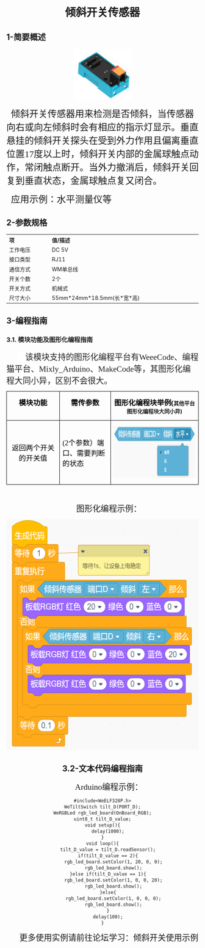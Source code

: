 <div align=center>
<h1 class="text-center">倾斜开关传感器</h1>
</div>


## **1-简要概述**

<div align=center>
<img src="docs\electronic_modules\rj11\tilt_switch_sensor\tilt_switch_sensor.png" width=30%>
</div>
<p>
    <span style="font-family: 宋体, SimSun; font-size: 24px;">&nbsp; 倾斜开关传感器用来检测是否倾斜，当传感器向右或向左倾斜时会有相应的指示灯显示。垂直悬挂的倾斜开关探头在受到外力作用且偏离垂直位置17度以上时，倾斜开关内部的金属球触点动作，常闭触点断开。当外力撤消后，倾斜开关回复到垂直状态，金属球触点复又闭合。

<p>
    <span style="font-family: 宋体, SimSun; font-size: 24px;">&nbsp; 应用示例：水平测量仪等
</span>
</p>



## **2-参数规格**

<!-- Table goes in the document BODY -->

<table class="imagetable" style="display: table; text-align: left;">
<tr>
    <th>项</th><th>值/描述</th>
</tr>
<tr>
    <td>工作电压</td><td>DC 5V</td>
</tr>
<tr>
    <td>接口类型</td><td>RJ11</td>
</tr>
<tr>
    <td>通信方式</td><td>WM单总线</td>
</tr>
<tr>
    <td>开关个数</td><td>2个</td>
</tr>
<tr>
    <td>开关方式</td><td>机械式</td>
</tr>
<tr>
    <td>尺寸大小</td><td>55mm*24mm*18.5mm(长*宽*高)</td>
</tr>
</table>


## **3-编程指南**

### 3.1. 模块功能及图形化编程指南 

<p class=MsoNormal style='text-indent:21.0pt'><span style='font-size:16.0pt;
font-family:华文楷体;color:#222222;background:white'>&nbsp;&nbsp;&nbsp; </span><span
lang=ZH-CN style='font-size:16.0pt;font-family:宋体;color:#222222;background:
white'>该模块支持的图形化编程平台有WeeeCode、编程猫平台、Mixly_Arduino、MakeCode等，其图形化编程大同小异，区别不会很大。</span></span></span></p>


<div align=center>
<table class=MsoNormalTable border=0 cellspacing=0 cellpadding=0
 style='border-collapse:collapse'>
 <tr>
  <td width=257 valign=top style='width:192.65pt;border:solid windowtext 1.0pt;
  padding:0in 5.4pt 0in 5.4pt'>
  <p class=MsoNormal align=center style='text-align:center'><b><span
  lang=ZH-CN style='font-size:14.0pt;font-family:华文楷体;color:windowtext;
  background:white'>模块功能</span></b></p>
  </td>
  <td width=223 valign=top style='width:166.95pt;border:solid windowtext 1.0pt;
  border-left:none;padding:0in 5.4pt 0in 5.4pt'>
  <p class=MsoNormal align=center style='text-align:center'><b><span
  lang=ZH-CN style='font-size:14.0pt;font-family:华文楷体;color:windowtext;
  background:white'>需传参数</span></b></p>
  </td>
  <td width=462 valign=top style='width:346.5pt;border:solid windowtext 1.0pt;
  border-left:none;padding:0in 5.4pt 0in 5.4pt'>
  <p class=MsoNormal align=center style='text-align:center'><b><span
  lang=ZH-CN style='font-size:14.0pt;font-family:华文楷体;color:windowtext;
  background:white'>图形化编程块举例</span></b><b style='box-sizing: border-box;
  font-variant-ligatures: normal;font-variant-caps: normal;orphans: 2;
  widows: 2;-webkit-text-stroke-width: 0px;text-decoration-style: initial;
  text-decoration-color: initial;word-spacing:0px'><span style='box-sizing: border-box'><span
  style='font-size:14.0pt;font-family:华文楷体;color:windowtext;background:white'>(</span><span
  lang=ZH-CN><span style='box-sizing: border-box'>其他平台图形化编程块大同小异</span></span><span
  style='box-sizing: border-box'>)</span></span></b></p>
  </td>
 </tr>
 <tr style='height:98.9pt'>
  <td width=257 style='width:192.65pt;border:solid windowtext 1.0pt;border-top:
  none;padding:0in 5.4pt 0in 5.4pt;height:98.9pt'>
  <p class=MsoNormal align=center style='text-align:center'><span lang=ZH-CN
  style='font-size:14.0pt;font-family:华文楷体;color:windowtext;background:white'>返回两个开关的开关值</span></p>
  </td>
  <td width=223 style='width:166.95pt;border-top:none;border-left:none;
  border-bottom:solid windowtext 1.0pt;border-right:solid windowtext 1.0pt;
  padding:0in 5.4pt 0in 5.4pt;height:98.9pt'>
  <p class=MsoNormal><span style='font-size:14.0pt;font-family:华文楷体;color:windowtext;
  background:white'>(2<span lang=ZH-CN><span style='box-sizing: border-box;
  font-variant-ligatures: normal;font-variant-caps: normal;orphans: 2;
  widows: 2;-webkit-text-stroke-width: 0px;text-decoration-style: initial;
  text-decoration-color: initial;word-spacing:0px'>个参数）端口、需要判断的状态</span></span></span></p>
  </td>
  <td width=462 valign=top style='width:346.5pt;border-top:none;border-left:
  none;border-bottom:solid windowtext 1.0pt;border-right:solid windowtext 1.0pt;
  padding:0in 5.4pt 0in 5.4pt;height:98.9pt'>
  <p class=MsoNormal align=center style='text-align:center'><span
  style='color:windowtext'><img width=407 height=136 id="图片 2"
  src="docs\electronic_modules\rj11\tilt_switch_sensor\20200220-144052.png"></span></p>
  </td>
 </tr>
</table>

<p class=MsoNormal style='text-indent:21.0pt'>&nbsp;</p>
<p class=MsoNormal style='text-indent:21.0pt'><span style='font-size:16.0pt;
font-family:华文楷体'>&nbsp;</span><span lang=ZH-CN style='font-size:16.0pt;
font-family:宋体'>图形化编程示例：</span></p>
<p class=MsoNormal align=center style='text-align:center'><span
  style='color:windowtext'><img width=568 height=605 id="图片 2"
  src="docs\electronic_modules\rj11\tilt_switch_sensor\20200219-163015.png"></span></p>

## **3.2-文本代码编程指南**
<p class=MsoNormal style='text-indent:21.0pt'><span style='font-size:16.0pt;
font-family:华文楷体'>&nbsp;</span><span lang=ZH-CN style='font-size:16.0pt;
font-family:宋体'>Arduino编程示例：</span></p>


```
#include<WeELF328P.h>
WeTiltSwitch tilt_D(PORT_D);
WeRGBLed rgb_led_board(OnBoard_RGB);
uint8_t tilt_D_value;
void setup(){
	delay(1000);
}
void loop(){
	tilt_D_value = tilt_D.readSensor();
	if(tilt_D_value == 2){
        rgb_led_board.setColor(1, 20, 0, 0);
        rgb_led_board.show();
    }else if(tilt_D_value == 1){
        rgb_led_board.setColor(1, 0, 0, 20);
        rgb_led_board.show();
    }else{
        rgb_led_board.setColor(1, 0, 0, 0);
        rgb_led_board.show();
    }
    delay(100);
}
```





<p class=MsoNormal style='text-indent:21.0pt'><span style='font-size:16.0pt;
font-family:华文楷体'>&nbsp;</span><span lang=ZH-CN style='font-size:16.0pt;
font-family:宋体'>更多使用实例请前往论坛学习：倾斜开关使用示例</span></p>
